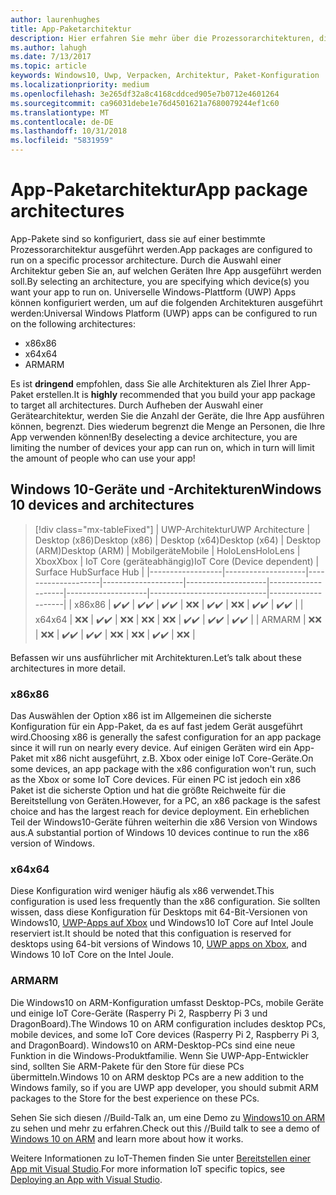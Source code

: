 ```yaml
---
author: laurenhughes
title: App-Paketarchitektur
description: Hier erfahren Sie mehr über die Prozessorarchitekturen, die beim Erstellen des UWP-App-Pakets verwendet werden sollten.
ms.author: lahugh
ms.date: 7/13/2017
ms.topic: article
keywords: Windows10, Uwp, Verpacken, Architektur, Paket-Konfiguration
ms.localizationpriority: medium
ms.openlocfilehash: 3e265df32a8c4168cddced905e7b0712e4601264
ms.sourcegitcommit: ca96031debe1e76d4501621a7680079244ef1c60
ms.translationtype: MT
ms.contentlocale: de-DE
ms.lasthandoff: 10/31/2018
ms.locfileid: "5831959"
---
```

# <a name="app-package-architectures"></a><span data-ttu-id="b2918-104">App-Paketarchitektur</span><span class="sxs-lookup"><span data-stu-id="b2918-104">App package architectures</span></span>

<span data-ttu-id="b2918-105">App-Pakete sind so konfiguriert, dass sie auf einer bestimmte Prozessorarchitektur ausgeführt werden.</span><span class="sxs-lookup"><span data-stu-id="b2918-105">App packages are configured to run on a specific processor architecture.</span></span> <span data-ttu-id="b2918-106">Durch die Auswahl einer Architektur geben Sie an, auf welchen Geräten Ihre App ausgeführt werden soll.</span><span class="sxs-lookup"><span data-stu-id="b2918-106">By selecting an architecture, you are specifying which device(s) you want your app to run on.</span></span> <span data-ttu-id="b2918-107">Universelle Windows-Plattform (UWP) Apps können konfiguriert werden, um auf die folgenden Architekturen ausgeführt werden:</span><span class="sxs-lookup"><span data-stu-id="b2918-107">Universal Windows Platform (UWP) apps can be configured to run on the following architectures:</span></span>
- <span data-ttu-id="b2918-108">x86</span><span class="sxs-lookup"><span data-stu-id="b2918-108">x86</span></span>
- <span data-ttu-id="b2918-109">x64</span><span class="sxs-lookup"><span data-stu-id="b2918-109">x64</span></span>
- <span data-ttu-id="b2918-110">ARM</span><span class="sxs-lookup"><span data-stu-id="b2918-110">ARM</span></span>

<span data-ttu-id="b2918-111">Es ist **dringend** empfohlen, dass Sie alle Architekturen als Ziel Ihrer App-Paket erstellen.</span><span class="sxs-lookup"><span data-stu-id="b2918-111">It is **highly** recommended that you build your app package to target all architectures.</span></span> <span data-ttu-id="b2918-112">Durch Aufheben der Auswahl einer Gerätearchitektur, werden Sie die Anzahl der Geräte, die Ihre App ausführen können, begrenzt. Dies wiederum begrenzt die Menge an Personen, die Ihre App verwenden können!</span><span class="sxs-lookup"><span data-stu-id="b2918-112">By deselecting a device architecture, you are limiting the number of devices your app can run on, which in turn will limit the amount of people who can use your app!</span></span>

## <a name="windows-10-devices-and-architectures"></a><span data-ttu-id="b2918-113">Windows 10-Geräte und -Architekturen</span><span class="sxs-lookup"><span data-stu-id="b2918-113">Windows 10 devices and architectures</span></span>

> [!div class="mx-tableFixed"]
| <span data-ttu-id="b2918-114">UWP-Architektur</span><span class="sxs-lookup"><span data-stu-id="b2918-114">UWP Architecture</span></span> | <span data-ttu-id="b2918-115">Desktop (x86)</span><span class="sxs-lookup"><span data-stu-id="b2918-115">Desktop (x86)</span></span>      | <span data-ttu-id="b2918-116">Desktop (x64)</span><span class="sxs-lookup"><span data-stu-id="b2918-116">Desktop (x64)</span></span>      | <span data-ttu-id="b2918-117">Desktop (ARM)</span><span class="sxs-lookup"><span data-stu-id="b2918-117">Desktop (ARM)</span></span>      | <span data-ttu-id="b2918-118">Mobilgeräte</span><span class="sxs-lookup"><span data-stu-id="b2918-118">Mobile</span></span>             | <span data-ttu-id="b2918-119">HoloLens</span><span class="sxs-lookup"><span data-stu-id="b2918-119">HoloLens</span></span>           | <span data-ttu-id="b2918-120">Xbox</span><span class="sxs-lookup"><span data-stu-id="b2918-120">Xbox</span></span>               | <span data-ttu-id="b2918-121">IoT Core (geräteabhängig)</span><span class="sxs-lookup"><span data-stu-id="b2918-121">IoT Core (Device dependent)</span></span> | <span data-ttu-id="b2918-122">Surface Hub</span><span class="sxs-lookup"><span data-stu-id="b2918-122">Surface Hub</span></span>        |
|------------------|--------------------|--------------------|--------------------|--------------------|--------------------|--------------------|-----------------------------|--------------------|
| <span data-ttu-id="b2918-123">x86</span><span class="sxs-lookup"><span data-stu-id="b2918-123">x86</span></span>              | <span data-ttu-id="b2918-124">:heavy_check_mark:</span><span class="sxs-lookup"><span data-stu-id="b2918-124">:heavy_check_mark:</span></span> | <span data-ttu-id="b2918-125">:heavy_check_mark:</span><span class="sxs-lookup"><span data-stu-id="b2918-125">:heavy_check_mark:</span></span> | <span data-ttu-id="b2918-126">:heavy_check_mark:</span><span class="sxs-lookup"><span data-stu-id="b2918-126">:heavy_check_mark:</span></span> | <span data-ttu-id="b2918-127">:x:</span><span class="sxs-lookup"><span data-stu-id="b2918-127">:x:</span></span>                | <span data-ttu-id="b2918-128">:heavy_check_mark:</span><span class="sxs-lookup"><span data-stu-id="b2918-128">:heavy_check_mark:</span></span> | <span data-ttu-id="b2918-129">:x:</span><span class="sxs-lookup"><span data-stu-id="b2918-129">:x:</span></span>                | <span data-ttu-id="b2918-130">:heavy_check_mark:</span><span class="sxs-lookup"><span data-stu-id="b2918-130">:heavy_check_mark:</span></span>          | <span data-ttu-id="b2918-131">:heavy_check_mark:</span><span class="sxs-lookup"><span data-stu-id="b2918-131">:heavy_check_mark:</span></span> |
| <span data-ttu-id="b2918-132">x64</span><span class="sxs-lookup"><span data-stu-id="b2918-132">x64</span></span>              | <span data-ttu-id="b2918-133">:x:</span><span class="sxs-lookup"><span data-stu-id="b2918-133">:x:</span></span>                | <span data-ttu-id="b2918-134">:heavy_check_mark:</span><span class="sxs-lookup"><span data-stu-id="b2918-134">:heavy_check_mark:</span></span> | <span data-ttu-id="b2918-135">:x:</span><span class="sxs-lookup"><span data-stu-id="b2918-135">:x:</span></span>                | <span data-ttu-id="b2918-136">:x:</span><span class="sxs-lookup"><span data-stu-id="b2918-136">:x:</span></span>                | <span data-ttu-id="b2918-137">:x:</span><span class="sxs-lookup"><span data-stu-id="b2918-137">:x:</span></span>                | <span data-ttu-id="b2918-138">:heavy_check_mark:</span><span class="sxs-lookup"><span data-stu-id="b2918-138">:heavy_check_mark:</span></span> | <span data-ttu-id="b2918-139">:heavy_check_mark:</span><span class="sxs-lookup"><span data-stu-id="b2918-139">:heavy_check_mark:</span></span>          | <span data-ttu-id="b2918-140">:heavy_check_mark:</span><span class="sxs-lookup"><span data-stu-id="b2918-140">:heavy_check_mark:</span></span> |
| <span data-ttu-id="b2918-141">ARM</span><span class="sxs-lookup"><span data-stu-id="b2918-141">ARM</span></span>              | <span data-ttu-id="b2918-142">:x:</span><span class="sxs-lookup"><span data-stu-id="b2918-142">:x:</span></span>                | <span data-ttu-id="b2918-143">:x:</span><span class="sxs-lookup"><span data-stu-id="b2918-143">:x:</span></span>                | <span data-ttu-id="b2918-144">:heavy_check_mark:</span><span class="sxs-lookup"><span data-stu-id="b2918-144">:heavy_check_mark:</span></span> | <span data-ttu-id="b2918-145">:heavy_check_mark:</span><span class="sxs-lookup"><span data-stu-id="b2918-145">:heavy_check_mark:</span></span> | <span data-ttu-id="b2918-146">:x:</span><span class="sxs-lookup"><span data-stu-id="b2918-146">:x:</span></span>                | <span data-ttu-id="b2918-147">:x:</span><span class="sxs-lookup"><span data-stu-id="b2918-147">:x:</span></span>                | <span data-ttu-id="b2918-148">:heavy_check_mark:</span><span class="sxs-lookup"><span data-stu-id="b2918-148">:heavy_check_mark:</span></span>          | <span data-ttu-id="b2918-149">:x:</span><span class="sxs-lookup"><span data-stu-id="b2918-149">:x:</span></span>                |
 

<span data-ttu-id="b2918-150">Befassen wir uns ausführlicher mit Architekturen.</span><span class="sxs-lookup"><span data-stu-id="b2918-150">Let’s talk about these architectures in more detail.</span></span> 

### <a name="x86"></a><span data-ttu-id="b2918-151">x86</span><span class="sxs-lookup"><span data-stu-id="b2918-151">x86</span></span>
<span data-ttu-id="b2918-152">Das Auswählen der Option x86 ist im Allgemeinen die sicherste Konfiguration für ein App-Paket, da es auf fast jedem Gerät ausgeführt wird.</span><span class="sxs-lookup"><span data-stu-id="b2918-152">Choosing x86 is generally the safest configuration for an app package since it will run on nearly every device.</span></span> <span data-ttu-id="b2918-153">Auf einigen Geräten wird ein App-Paket mit x86 nicht ausgeführt, z.B. Xbox oder einige IoT Core-Geräte.</span><span class="sxs-lookup"><span data-stu-id="b2918-153">On some devices, an app package with the x86 configuration won't run, such as the Xbox or some IoT Core devices.</span></span> <span data-ttu-id="b2918-154">Für einen PC ist jedoch ein x86 Paket ist die sicherste Option und hat die größte Reichweite für die Bereitstellung von Geräten.</span><span class="sxs-lookup"><span data-stu-id="b2918-154">However, for a PC, an x86 package is the safest choice and has the largest reach for device deployment.</span></span> <span data-ttu-id="b2918-155">Ein erheblichen Teil der Windows10-Geräte führen weiterhin die x86 Version von Windows aus.</span><span class="sxs-lookup"><span data-stu-id="b2918-155">A substantial portion of Windows 10 devices continue to run the x86 version of Windows.</span></span> 

### <a name="x64"></a><span data-ttu-id="b2918-156">x64</span><span class="sxs-lookup"><span data-stu-id="b2918-156">x64</span></span>
<span data-ttu-id="b2918-157">Diese Konfiguration wird weniger häufig als x86 verwendet.</span><span class="sxs-lookup"><span data-stu-id="b2918-157">This configuration is used less frequently than the x86 configuration.</span></span> <span data-ttu-id="b2918-158">Sie sollten wissen, dass diese Konfiguration für Desktops mit 64-Bit-Versionen von Windows10, [UWP-Apps auf Xbox](https://docs.microsoft.com/windows/uwp/xbox-apps/system-resource-allocation) und Windows10 IoT Core auf Intel Joule reserviert ist.</span><span class="sxs-lookup"><span data-stu-id="b2918-158">It should be noted that this configuation is reserved for desktops using 64-bit versions of Windows 10, [UWP apps on Xbox](https://docs.microsoft.com/windows/uwp/xbox-apps/system-resource-allocation), and Windows 10 IoT Core on the Intel Joule.</span></span>

### <a name="arm"></a><span data-ttu-id="b2918-159">ARM</span><span class="sxs-lookup"><span data-stu-id="b2918-159">ARM</span></span>
<span data-ttu-id="b2918-160">Die Windows10 on ARM-Konfiguration umfasst Desktop-PCs, mobile Geräte und einige IoT Core-Geräte (Rasperry Pi 2, Raspberry Pi 3 und DragonBoard).</span><span class="sxs-lookup"><span data-stu-id="b2918-160">The Windows 10 on ARM configuration includes desktop PCs, mobile devices, and some IoT Core devices (Rasperry Pi 2, Raspberry Pi 3, and DragonBoard).</span></span> <span data-ttu-id="b2918-161">Windows10 on ARM-Desktop-PCs sind eine neue Funktion in die Windows-Produktfamilie. Wenn Sie UWP-App-Entwickler sind, sollten Sie ARM-Pakete für den Store für diese PCs übermitteln.</span><span class="sxs-lookup"><span data-stu-id="b2918-161">Windows 10 on ARM desktop PCs are a new addition to the Windows family, so if you are UWP app developer, you should submit ARM packages to the Store for the best experience on these PCs.</span></span> 

<span data-ttu-id="b2918-162">Sehen Sie sich diesen //Build-Talk an, um eine Demo zu [Windows10 on ARM](https://channel9.msdn.com/Events/Build/2017/P4171) zu sehen und mehr zu erfahren.</span><span class="sxs-lookup"><span data-stu-id="b2918-162">Check out this //Build talk to see a demo of [Windows 10 on ARM](https://channel9.msdn.com/Events/Build/2017/P4171) and learn more about how it works.</span></span> 

<span data-ttu-id="b2918-163">Weitere Informationen zu IoT-Themen finden Sie unter [Bereitstellen einer App mit Visual Studio](https://developer.microsoft.com/windows/iot/Docs/AppDeployment).</span><span class="sxs-lookup"><span data-stu-id="b2918-163">For more information IoT specific topics, see [Deploying an App with Visual Studio](https://developer.microsoft.com/windows/iot/Docs/AppDeployment).</span></span>
